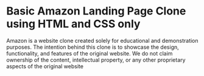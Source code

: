 # Basic Amazon Landing Page Clone using HTML and CSS only

Amazon is a website clone created solely for educational and demonstration purposes. The intention behind this clone is to showcase the design, functionality, and features of the original website. We do not claim ownership of the content, intellectual property, or any other proprietary aspects of the original website
